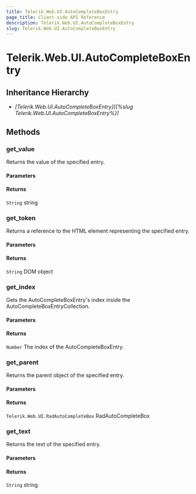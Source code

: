 ```yaml
---
title: Telerik.Web.UI.AutoCompleteBoxEntry
page_title: Client-side API Reference
description: Telerik.Web.UI.AutoCompleteBoxEntry
slug: Telerik.Web.UI.AutoCompleteBoxEntry
---
```


# Telerik.Web.UI.AutoCompleteBoxEntry  

## Inheritance Hierarchy

* *[Telerik.Web.UI.AutoCompleteBoxEntry]({%slug Telerik.Web.UI.AutoCompleteBoxEntry%})*

## Methods

### get_value

Returns the value of the specified entry.

#### Parameters

#### Returns

`String` string

### get_token

Returns a reference to the HTML element representing the specified entry.

#### Parameters

#### Returns

`String` DOM object

### get_index

Gets the AutoCompleteBoxEntry's index inside the AutoCompleteBoxEntryCollection.

#### Parameters

#### Returns

`Number` The index of the AutoCompleteBoxEntry.

### get_parent

Returns the parent object of the specified entry.

#### Parameters

#### Returns

`Telerik.Web.UI.RadAutoCompleteBox` RadAutoCompleteBox

### get_text

Returns the text of the specified entry.

#### Parameters

#### Returns

`String` string

